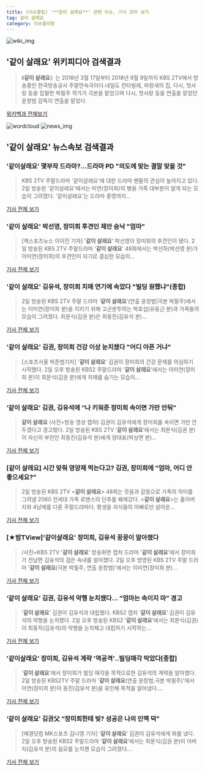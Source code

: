 ```yaml
---
title: (이슈클립) '**같이 살래요**' 관련 이슈, 기사 모아 보기
tag: 같이 살래요
category: 이슈클리핑
---
```

![wiki_img](https://user-images.githubusercontent.com/42597476/44503234-41136a80-a6d0-11e8-9071-6fc6418eafe4.png)
## **'**같이 살래요**'** 위키피디아 검색결과
>《**같이 살래요**》는 2018년 3월 17일부터 2018년 9월 9일까지 KBS 2TV에서 방송중인 한국방송공사 주말연속극이다.내일도 칸타빌레, 파랑새의 집, 다시, 첫사랑 등을 집필한 박필주 작가가 극본을 맡았으며 다시, 첫사랑 등을 연출을 맡았던 윤창범 감독이 연출을 맡았다.

<a href="https://ko.wikipedia.org/wiki/같이 살래요" target="_blank">위키백과 전체보기</a>

![wordcloud](https://s3.ap-northeast-2.amazonaws.com/lyrics101-wordcloud/2018-09-02-1535893279.png)
![news_img](https://user-images.githubusercontent.com/42597476/44507050-1206f400-a6e4-11e8-8d98-7ffbfebb353f.png)
## **'**같이 살래요**'** 뉴스속보 검색결과
### '같이살래요' 몇부작 드라마?…드라마 PD "의도에 맞는 결말 맞을 것"

>KBS 2TV 주말드라마 '같이살래요'에 대한 드라마 팬들의 관심이 높아지고 있다. 2일 방송된 '같이살래요'에서는 미연(장미희)의 병을 가족 대부분이 알게 되는 모습이 그려졌다. '같이살래요'는 드라마 종영까지...

<a href="http://sports.hankooki.com/lpage/entv/201809/sp20180902213547136670.htm" target="_blank">기사 전체 보기</a>

### '**같이 살래요**' 박선영, 장미희 후견인 제안 승낙 "엄마"

>[엑스포츠뉴스 이이진 기자] '**같이 살래요**' 박선영이 장미희의 후견인이 됐다. 2일 방송된 KBS 2TV 주말드라마 '**같이 살래요**' 48회에서는 박선하(박선영 분)가 이미연(장미희)의 후견인이 되기로 결심한 모습이...

<a href="http://www.xportsnews.com/?ac=article_view&entry_id=1014566" target="_blank">기사 전체 보기</a>

### '**같이 살래요**' 김유석, 장미희 치매 연기에 속았다 "빌딩 원했냐"(종합)

>2일 방송된 KBS 2TV 주말 드라마 ‘**같이 살래요**’(연출 윤창범|극본 박필주)에서는 이미연(장미희 분)을 지키기 위해 고군분투하는 박효섭(유동근 분)과 가족들의 모습이 그려졌다. 최문식(김권 분)은 최동진(김유석 분)...

<a href="http://biz.heraldcorp.com/view.php?ud=201809022039205542682_1" target="_blank">기사 전체 보기</a>

### '**같이 살래요**' 김권, 장미희 건강 이상 눈치챘다 "어디 아픈 거냐"

>[스포츠서울 박준범기자] '**같이 살래요**' 김권이 장미희의 건강 문제를 의심하기 시작했다. 2일 오후 방송된 KBS2 주말드라마 '**같이 살래요**'에서는 이미연(장미희 분)이 최문식(김권 분)에게 치매를 숨기는 모습이...

<a href="http://www.sportsseoul.com/news/read/676345" target="_blank">기사 전체 보기</a>

### ‘**같이 살래요**’ 김권, 김유석에 “나 키워준 장미희 속이면 가만 안둬”

>**같이 살래요** (사진=방송 영상 캡처) 김권이 김유석에게 장미희를 속이면 가만 안 두겠다고 경고했다. 2일 방송된 KBS 2TV ‘**같이 살래요**’에서는 최문식(김권 분)이 자신의 부친인 최동진(김유석 분)에게 양대표(박상면 분)...

<a href="http://news.hankyung.com/article/201809022664I" target="_blank">기사 전체 보기</a>

### [**같이 살래요**] 시간 맞춰 영양제 먹는다고? 김권, 장미희에 “엄마, 어디 안 좋으세요?”

>2일 방송된 KBS 2TV <**같이 살래요**> 48회는 웃음과 감동으로 가족의 의미를 그려낼 2060 전세대 가족 로맨스의 단추를 꿰매갔다. <**같이 살래요**>는 홀아버지와 4남매를 다룬 주말드라마다. 평생을 자식들의 아빠로만 살아온...

<a href="https://news.naver.com/main/read.nhn?mode=LSD&mid=sec&sid1=106&oid=438&aid=0000020831" target="_blank">기사 전체 보기</a>

### [★밤TView]'같이살래요' 장미희, 김유석 꿍꿍이 알아챘다

>/사진=KBS 2TV '**같이 살래요**' 방송화면 캡처 드라마 '**같이 살래요**'에서 장미희가 전남편 김유석의 검은 속내를 알아챘다. 2일 오후 방영된 KBS 2TV 주말 드라마 '**같이 살래요**(극본 박필주, 연출 윤창범)'에서는 이미연(장미희 분)...

<a href="http://star.mt.co.kr/stview.php?no=2018090221215233816" target="_blank">기사 전체 보기</a>

### ‘**같이 살래요**’ 김권, 김유석 악행 눈치챘다... “엄마는 속이지 마” 경고

>'**같이 살래요**' 김권이 김유석과 대립했다. KBS2 캡처 ‘**같이 살래요**’ 김권이 김유석의 악행을 눈치챘다. 2일 오후 방송된 KBS2 ‘**같이 살래요**’에서는 최문식(김권)이 최동직(김유석)의 악행을 눈치채고 대립하기 시작하는...

<a href="http://star.hankookilbo.com/News/Read/ddfc5b6943c744308205fa59b0c65295" target="_blank">기사 전체 보기</a>

### '같이살래요' 장미희, 김유석 계략 '역공격'‥빌딩매각 막았다[종합]

>'**같이 살래요**'에서 장미희가 빌딩 매각을 목적으로한 김유석의 계략을 알아챘다.   2일 방송된 KBS2TV 주말 드라마 '**같이 살래요**(연출 윤창범,극본 박필주)'에서 미연(장미희 분)이 동진(김유석 분)을 유인해 목적을 알아냈다....

<a href="http://www.osen.co.kr/article/G1110980817" target="_blank">기사 전체 보기</a>

### ‘**같이 살래요**’ 김권父 “장미희한테 빚? 성공은 나의 인맥 덕”

>[매경닷컴 MK스포츠 김나영 기자] ‘**같이 살래요**’ 김권이 김유석에게 화를 냈다. 2일 오후 방송된 KBS2 주말드라마 ‘**같이 살래요**’에서는 최문식(김권 분)이 아버지(김유석 분)의 음모를 눈치챈 모습이 그려졌다....

<a href="http://sports.mk.co.kr/view.php?year=2018&no=552571" target="_blank">기사 전체 보기</a>


